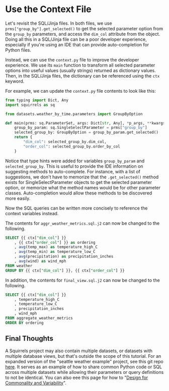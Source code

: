 # Use the Context File

Let's revisit the SQL/Jinja files. In both files, we use `prms["group_by"].get_selected()` to get the selected parameter option from the `group_by` parameters, and access the `dim_col` attribute from the object. Doing all this in a SQL/Jinja file can be a poor developer experience, especially if you're using an IDE that can provide auto-completion for Python files.

Instead, we can use the `context.py` file to improve the developer experience. We use its `main` function to transform all selected parameter options into useful values (usually strings) returned as dictionary values. Then, in the SQL/Jinja files, the dictionary can be referenced using the `ctx` keyword.

For example, we can update the `context.py` file contents to look like this:

```python
from typing import Dict, Any
import squirrels as sq

from datasets.weather_by_time.parameters import GroupByOption

def main(prms: sq.ParameterSet, args: Dict[str, Any], *p_args, **kwargs) -> Dict[str, Any]:
    group_by_param: sq.SingleSelectParameter = prms["group_by"]
    selected_group_by: GroupByOption = group_by_param.get_selected()
    return {
        "dim_col": selected_group_by.dim_col,
        "order_col": selected_group_by.order_by_col
    }
```

Notice that type hints were added for variables `group_by_param` and `selected_group_by`. This is useful to provide the IDE information on suggesting methods to auto-complete. For instance, with a list of suggestions, we don't have to memorize that the `.get_selected()` method exists for SingleSelectParameter objects to get the selected parameter option, or memorize what the method names would be for other parameter classes. Auto-completion would allow these methods to be discovered more easily.

Now the SQL queries can be written more concisely to reference the context variables instead.

The contents for `aggr_weather_metrics.sql.j2` can now be changed to the following.

```sql
SELECT {{ ctx["dim_col"] }}
    , {{ ctx["order_col"] }} as ordering
    , avg(temp_max) as temperature_high_C
    , avg(temp_min) as temperature_low_C
    , avg(precipitation) as precipitation_inches
    , avg(wind) as wind_mph
FROM weather
GROUP BY {{ ctx["dim_col"] }}, {{ ctx["order_col"] }}
```

In addition, the contents for `final_view.sql.j2` can now be changed to the following.

```sql
SELECT {{ ctx["dim_col"] }}
    , temperature_high_C
    , temperature_low_C
    , precipitation_inches
    , wind_mph
FROM aggregate_weather_metrics
ORDER BY ordering
```

## Final Thoughts

A Squirrels project may also contain multiple datasets, or datasets with multiple database views, but that's outside the scope of this tutorial. For an expanded version of the "seattle weather example" project, see this git repo [here](https://github.com/squirrels-nest/weather-analytics-api-example). It serves as an example of how to share common Python code or SQL across multiple datasets while allowing their parameters or query definitions to not be identical. You can also eee this page for how to "[Design for Commonality and Variability]".

[Design for Commonality and Variability]: ../how-to/common-vary.md
